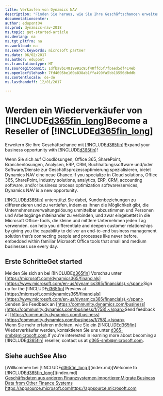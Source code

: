 ```yaml
---
title: Verkaufen von Dynamics NAV
description: "Finden Sie heraus, wie Sie Ihre Geschäftschancen erweitern und ein Microsoft Partner und Dynamics NAV-Wiederverkäufer werden."
documentationcenter: 
author: edupont04
ms.prod: dynamics-nav-2018
ms.topic: get-started-article
ms.devlang: na
ms.tgt_pltfrm: na
ms.workload: na
ms.search.keywords: microsoft partner
ms.date: 06/02/2017
ms.author: edupont
ms.translationtype: HT
ms.sourcegitcommit: 1dfba8b14019991c95f40ffd5f7fbaed5df414eb
ms.openlocfilehash: 7fd4605be160a838ab1ffa490fa5bb18556dbddb
ms.contentlocale: de-de
ms.lasthandoff: 12/01/2017

---
```

# <a name="become-a-reseller-of-included365finlongincludesd365finlongmdmd"></a><span data-ttu-id="eb8a6-103">Werden ein Wiederverkäufer von [!INCLUDE[d365fin_long](includes/d365fin_long_md.md)]</span><span class="sxs-lookup"><span data-stu-id="eb8a6-103">Become a Reseller of [!INCLUDE[d365fin_long](includes/d365fin_long_md.md)]</span></span>
<span data-ttu-id="eb8a6-104">Erweitern Sie Ihre Geschäftschance mit [!INCLUDE[d365fin](includes/d365fin_md.md)]!</span><span class="sxs-lookup"><span data-stu-id="eb8a6-104">Expand your business opportunity with [!INCLUDE[d365fin](includes/d365fin_md.md)]!</span></span>  

<span data-ttu-id="eb8a6-105">Wenn Sie sich auf Cloudlösungen, Office 365, SharePoint, Branchenlösungen, Analysen, ERP, CRM, Buchhaltungssoftware und/oder Software/Dienste zur Geschäftsprozessoptimierung spezialisieren, bietet Dynamics NAV eine neue Chance.</span><span class="sxs-lookup"><span data-stu-id="eb8a6-105">If you specialize in Cloud solutions, Office 365, SharePoint, industry solutions, analytics, ERP, CRM, accounting software, and/or business process optimization software/services, Dynamics NAV is a new opportunity.</span></span>   

[!INCLUDE[d365fin](includes/d365fin_md.md)]<span data-ttu-id="eb8a6-106"> unterstützt Sie dabei, Kundenbeziehungen zu differenzieren und zu vertiefen, indem es Ihnen die Möglichkeit gibt, die Unternehmensverwaltungslösung unmittelbar abzustimmen und Personen und Arbeitsgänge miteinander zu verbinden, und zwar eingebettet in die Microsoft Office-Tools, die kleine und mittlere Unternehmen jeden Tag verwenden.</span><span class="sxs-lookup"><span data-stu-id="eb8a6-106"> can help you differentiate and deepen customer relationships by giving you the capability to deliver an end-to-end business management solution that’s connecting people and processes like never before, embedded within familiar Microsoft Office tools that small and medium businesses use every day.</span></span>  

## <a name="get-started"></a><span data-ttu-id="eb8a6-107">Erste Schritte</span><span class="sxs-lookup"><span data-stu-id="eb8a6-107">Get started</span></span>
<span data-ttu-id="eb8a6-108">Melden Sie sich an bei [!INCLUDE[d365fin](includes/d365fin_md.md)] Vorschau unter [https://microsoft.com/dynamics365/financials](https://www.microsoft.com/en-us/dynamics365/financials).</span><span class="sxs-lookup"><span data-stu-id="eb8a6-108">Sign up for the [!INCLUDE[d365fin](includes/d365fin_md.md)] Preview at [https://microsoft.com/dynamics365/financials](https://www.microsoft.com/en-us/dynamics365/financials).</span></span>  
<span data-ttu-id="eb8a6-109">Senden Sie Feedback an [https://community.dynamics.com/business](https://community.dynamics.com/business/f/758).</span><span class="sxs-lookup"><span data-stu-id="eb8a6-109">Send feedback at [https://community.dynamics.com/business](https://community.dynamics.com/business/f/758).</span></span>  
<span data-ttu-id="eb8a6-110">Wenn Sie mehr erfahren möchten, wie Sie ein [!INCLUDE[d365fin](includes/d365fin_md.md)] Wiederverkäufer werden, kontaktieren Sie uns unter [d365-smb@microsoft.com](mailto:d365-smb@microsoft.com).</span><span class="sxs-lookup"><span data-stu-id="eb8a6-110">If you're interested in learning more about becoming a [!INCLUDE[d365fin](includes/d365fin_md.md)] reseller, contact us at [d365-smb@microsoft.com](mailto:d365-smb@microsoft.com).</span></span>  

## <a name="see-also"></a><span data-ttu-id="eb8a6-111">Siehe auch</span><span class="sxs-lookup"><span data-stu-id="eb8a6-111">See Also</span></span>
<span data-ttu-id="eb8a6-112">[Willkommen bei [!INCLUDE[d365fin_long](includes/d365fin_long_md.md)]](index.md)</span><span class="sxs-lookup"><span data-stu-id="eb8a6-112">[Welcome to [!INCLUDE[d365fin_long](includes/d365fin_long_md.md)]](index.md)</span></span>  
[<span data-ttu-id="eb8a6-113">Geschäftsdaten aus anderen Finanzsystemen importieren</span><span class="sxs-lookup"><span data-stu-id="eb8a6-113">Migrate Business Data from Other Finance Systems</span></span>](upload-data.md)  
[<span data-ttu-id="eb8a6-114">https://appsource.microsoft.com</span><span class="sxs-lookup"><span data-stu-id="eb8a6-114">https://appsource.microsoft.com</span></span>](https://appsource.microsoft.com/en-us/?product=project-madeira)  

